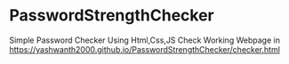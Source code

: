 # PasswordStrengthChecker
Simple Password Checker Using Html,Css,JS
Check Working Webpage in https://yashwanth2000.github.io/PasswordStrengthChecker/checker.html
